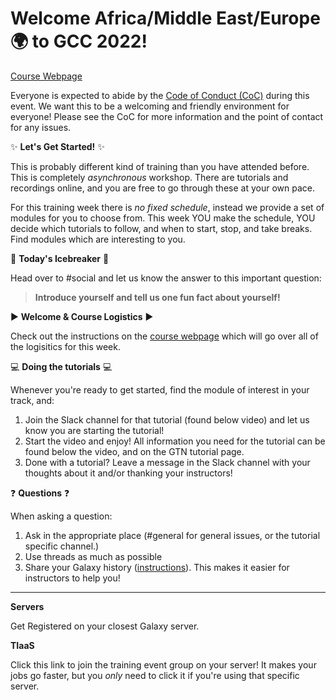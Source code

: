 # Welcome Africa/Middle East/Europe :earth_africa: to GCC 2022!

[Course Webpage](https://gallantries.github.io/video-library/events/gcc2022/training-day.html)

Everyone is expected to abide by the [Code of Conduct (CoC)](https://galaxyproject.org/community/coc/) during this event. We want this to be a welcoming and friendly environment for everyone! Please see the CoC for more information and the point of contact for any issues.

:sparkles: **Let's Get Started!** :sparkles:

This is probably  different kind of training than you have attended before. This is completely _asynchronous_ workshop. There are tutorials and recordings online, and you are free to go through these at your own pace.

For this training week there is *no fixed schedule*, instead we provide a set of modules for you to choose from. This week YOU make the schedule, YOU decide which tutorials to follow, and when to start, stop, and take breaks. Find modules which are interesting to you.

:ice_cube: **Today's Icebreaker** :ice_cube:

Head over to #social and let us know the answer to this important question:

> **Introduce yourself and tell us one fun fact about yourself!**


:arrow_forward: **Welcome & Course Logistics** :arrow_forward:

Check out the instructions on the [course webpage](https://gallantries.github.io/video-library/events/gcc2022/training-day.html) which will go over all of the logisitics for this week.

:computer: **Doing the tutorials** :computer:

Whenever you're ready to get started, find the module of interest in your track, and:

1. Join the Slack channel for that tutorial (found below video) and let us know you are starting the tutorial!
2. Start the video and enjoy! All information you need for the tutorial can be found below the video, and on the GTN tutorial page.
3. Done with a tutorial? Leave a message in the Slack channel with your thoughts about it and/or thanking your instructors!

:question: **Questions** :question:

When asking a question:

1. Ask in the appropriate place (#general for general issues, or the tutorial specific channel.)
2. Use threads as much as possible
3. Share your Galaxy history ([instructions](https://training.galaxyproject.org/training-material/faqs/galaxy/histories_sharing.html)). This makes it easier for instructors to help you!

---
**Servers**

Get Registered on your closest Galaxy server.

<SERVERS>

**TIaaS**

Click this link to join the training event group on your server! It makes your jobs go faster, but you *only* need to click it if you're using that specific server.

<TIAAS>

